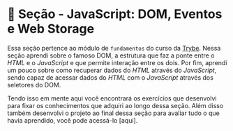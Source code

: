 # :paperclip: Seção - JavaScript: DOM, Eventos e Web Storage

Essa seção pertence ao módulo de `fundamentos` do curso da [Trybe](https://www.betrybe.com/). Nessa seção aprendi sobre o famoso DOM, a estrutura que faz a ponte entre o _HTML_ e o _JavaScript_ e que permite interação entre os dois. Por fim, aprendi um pouco sobre como recuperar dados do _HTML_ através do _JavaScript_, sendo capaz de acessar dados do _HTML_ com o _JavaScript_ através dos seletores do DOM.

Tendo isso em mente aqui você encontrará os exercícios que desenvolvi para fixar os conhecimentos que adquiri ao longo dessa seção. Além disso também desenvolvi o projeto ao final dessa seção para avaliar tudo o que havia aprendido, você pode acessá-lo [aqui].
